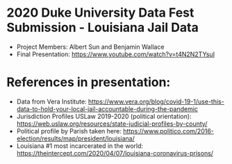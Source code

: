 # 2020 Duke University Data Fest Submission - Louisiana Jail Data
- Project Members: Albert Sun and Benjamin Wallace
- Final Presentation: https://www.youtube.com/watch?v=t4N2N2TYsuI

# References in presentation:

- Data from Vera Institute: https://www.vera.org/blog/covid-19-1/use-this-data-to-hold-your-local-jail-accountable-during-the-pandemic
- Jurisdiction Profiles USLaw 2019-2020 (political orientation): https://web.uslaw.org/resources/state-judicial-profiles-by-county/
- Political profile by Parish taken here: https://www.politico.com/2016-election/results/map/president/louisiana/
- Louisiana #1 most incarcerated in the world: https://theintercept.com/2020/04/07/louisiana-coronavirus-prisons/
